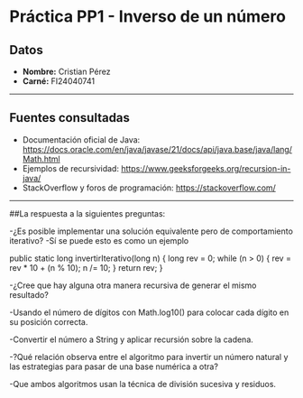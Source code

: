 # Práctica PP1 - Inverso de un número

## Datos
- **Nombre:** Cristian Pérez  
- **Carné:** FI24040741

---

## Fuentes consultadas
- Documentación oficial de Java: https://docs.oracle.com/en/java/javase/21/docs/api/java.base/java/lang/Math.html  
- Ejemplos de recursividad: https://www.geeksforgeeks.org/recursion-in-java/  
- StackOverflow y foros de programación: https://stackoverflow.com/

---

##La respuesta a la siguientes preguntas:

-¿Es posible implementar una solución equivalente pero de comportamiento iterativo?
-Sí se puede esto es como un ejemplo 

public static long invertirIterativo(long n) {
    long rev = 0;
    while (n > 0) {
        rev = rev * 10 + (n % 10);
        n /= 10;
    }
    return rev;
}

-¿Cree que hay alguna otra manera recursiva de generar el mismo resultado?

-Usando el número de dígitos con Math.log10() para colocar cada dígito en su posición correcta.

-Convertir el número a String y aplicar recursión sobre la cadena.

-?Qué relación observa entre el algoritmo para invertir un número natural y las estrategias para pasar de una base numérica a otra?

-Que ambos algoritmos usan la técnica de división sucesiva y residuos.


